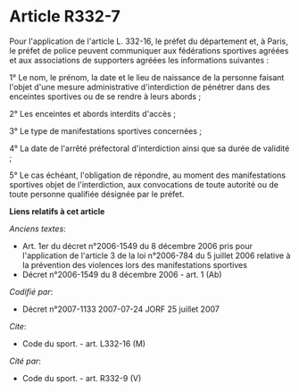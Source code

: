 # Article R332-7

Pour l'application de l'article L. 332-16, le préfet du département et, à Paris, le préfet de police peuvent communiquer aux
fédérations sportives agréées et aux associations de supporters agréées les informations suivantes :

1° Le nom, le prénom, la date et le lieu de naissance de la personne faisant l'objet d'une mesure administrative
d'interdiction de pénétrer dans des enceintes sportives ou de se rendre à leurs abords ;

2° Les enceintes et abords interdits d'accès ;

3° Le type de manifestations sportives concernées ;

4° La date de l'arrêté préfectoral d'interdiction ainsi que sa durée de validité ;

5° Le cas échéant, l'obligation de répondre, au moment des manifestations sportives objet de l'interdiction, aux convocations
de toute autorité ou de toute personne qualifiée désignée par le préfet.

**Liens relatifs à cet article**

_Anciens textes_:

  - Art. 1er du décret n°2006-1549 du 8 décembre 2006 pris pour l'application de l'article 3 de la loi n°2006-784 du 5 juillet 2006 relative à la prévention des violences lors des manifestations sportives
  - Décret n°2006-1549 du 8 décembre 2006 - art. 1 (Ab)

_Codifié par_:

  - Décret n°2007-1133 2007-07-24 JORF 25 juillet 2007

_Cite_:

  - Code du sport. - art. L332-16 (M)

_Cité par_:

  - Code du sport. - art. R332-9 (V)
